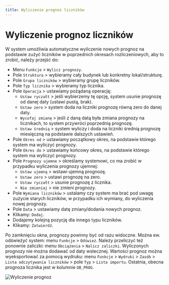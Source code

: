 ```yaml
---
title: Wyliczenie prognoz liczników
---
```


# Wyliczenie prognoz liczników

W system umożliwia automatyczne wyliczenie nowych prognoz na podstawie zużyć liczników w poprzednich okresach rozliczeniowych, aby to zrobić, należy przejść do:

- Menu `Funkcje` > `Wylicz prognozy`.
- Pole `Struktura` > wybieramy cały budynek lub konkretny lokal/strukturę.
- Pole `Grupa liczników` > wybieramy grupę liczników.
- Pole `Typ licznika` > wybieramy typ licznika.
- Pole `Operacja` > ustawiamy pożądaną operację:
  - `Ustaw ryczałt` > jeśli wybierzemy tę opcję, system usunie prognozę od danej daty (ustawi pustą, brak).
  - `Ustaw zero` > system doda na liczniki prognozę równą zero do danej daty.
  - `Wycofaj zmianę` > jeśli z daną datą była zmiana prognozy na licznikach, to system przywróci poprzednią prognozę.
  - `Ustaw średnią` > system wyliczy i doda na liczniki średnią prognozę miesięczną na podstawie dalszych ustawień.
- Pole `Okres od` > ustawiamy początkowy okres, na podstawie którego system ma wyliczyć prognozy.
- Pole `Okres do` > ustawiamy końcowy okres, na podstawie którego system ma wyliczyć prognozy.
- Pole `Prognozy ujemne` > określamy systemowi, co ma zrobić w przypadku wyliczenia prognozy ujemnej:
  - `Ustaw ujemną` > wstawi ujemną prognozę.
  - `Ustaw zero` > ustawi prognozę na zero.
  - `Ustaw ryczałt` > usunie prognozę z licznika.
  - `Nie zmieniaj` > nie zmieni prognozy.
- Pole `Wymiana liczników` > ustalamy czy system ma brać pod uwagę zużycie starych liczników, w przypadku ich wymiany, do wyliczenia nowej prognozy.
- Pole `Data` > ustawiamy datę zmiany/dodania nowych prognoz.
- Klikamy: `Dodaj`.
- Dodajemy kolejną pozycję dla innego typu liczników.
- Klikamy: `Zatwierdź`.

Po zamknięciu okna, prognozy powinny być od razu widoczne. Można ew. odświeżyć system: menu `Funkcje` > `Odśwież`. Należy przeliczyć też ponownie zaliczki: menu `Obciążenia` > `Nalicz zaliczki`. Wyliczonych prognozy nie można dodawać od daty wstecznej. Wartości prognoz można wyeksportować za pomocą wydruku: menu `Funkcje` > `Wydruki` > `Zasób` > `Lista odczytywania liczników` > pole `Typ` > `Lista importu`. Ostatnia, obecna prognoza licznika jest w kolumnie `OB_PROG`.

![Wyliczenie prognoz](wyliczenieprognoz.gif)